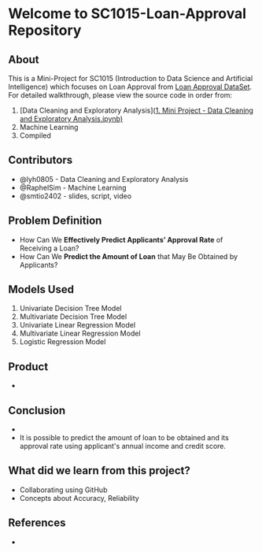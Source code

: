 # Welcome to SC1015-Loan-Approval Repository
## About
This is a Mini-Project for SC1015 (Introduction to Data Science and Artificial Intelligence) which focuses on Loan Approval from [Loan Approval DataSet](https://www.kaggle.com/datasets/architsharma01/loan-approval-prediction-dataset). For detailed walkthrough, please view the source code in order from:
1. [Data Cleaning and Exploratory Analysis]([1. Mini Project - Data Cleaning and Exploratory Analysis.ipynb)](https://github.com/smtio2402/SC1015-Loan-Approval/blob/main/1.%20Mini%20Project%20-%20Data%20Cleaning%20and%20Exploratory%20Analysis.ipynb)
2. Machine Learning
3. Compiled 

## Contributors
- @lyh0805 - Data Cleaning and Exploratory Analysis
- @RaphelSim - Machine Learning
- @smtio2402 - slides, script, video

## Problem Definition
- How Can We **Effectively Predict Applicants’ Approval Rate** of Receiving a Loan?
- How Can We **Predict the Amount of Loan** that May Be Obtained by Applicants?

## Models Used
1. Univariate Decision Tree Model
2. Multivariate Decision Tree Model
3. Univariate Linear Regression Model
4. Multivariate Linear Regression Model
5. Logistic Regression Model


## Product
- 

## Conclusion
- 
- It is possible to predict the amount of loan to be obtained and its approval rate using applicant's annual income and credit score.

## What did we learn from this project?
- Collaborating using GitHub
- Concepts about Accuracy, Reliability

## References 
- 
